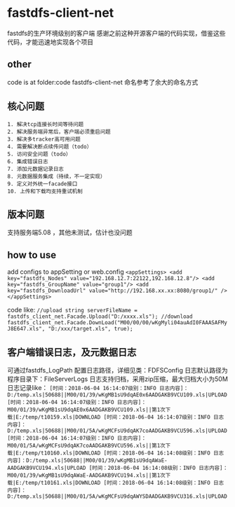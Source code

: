 ﻿# fastdfs-client-net
fastdfs的生产环境级别的客户端
感谢之前这种开源客户端的代码实现，借鉴这些代码，才能迅速地实现各个项目

## other
code is at folder:code
fastdfs-client-net 命名参考了余大的命名方式

## 核心问题
    1. 解决tcp连接长时间等待问题
    2. 解决服务端异常后，客户端必须重启问题
    3. 解决多tracker高可用问题
    4. 需要解决断点续传问题（todo）
    5. 访问安全问题（todo）
    6. 集成错误日志
    7. 添加元数据记录日志
    8. 元数据服务集成（待续，不一定实现）
    9. 定义对外统一facade接口
    10. 上传和下载均支持重试机制

## 版本问题
支持服务端5.08 ，其他未测试，估计也没问题

## how to use
add configs to appSetting or web.config
`
<appSettings>
    <add key="fastdfs_Nodes" value="192.168.12.7:22122,192.168.12.8"/>
    <add key="fastdfs_GroupName" value="group1"/>
    <add key="fastdfs_DownloadUrl" value="http://192.168.xx.xx:8080/group1/" />
</appSettings>
`

code like:
`
//upload
string serverFileName = fastdfs_client_net.Facade.Upload("D:/xxxx.xls");
//download
fastdfs_client_net.Facade.DownLoad("M00/00/00/wKgMyli04auAdI0FAAASAFMyJ8E647.xls", "D:/xxx/target.xls", true);
`

## 客户端错误日志，及元数据日志
可通过fastdfs_LogPath 配置日志路径，详细见类：FDFSConfig
日志默认路径为程序目录下：FileServerLogs
日志支持归档，采用zip压缩，最大归档大小为50M
日志记录like：
`
[时间：2018-06-04 16:14:07级别：INFO 日志内容]：D:/temp.xls|50688||M00/01/39/wKgMB1sU9dqAE0x6AADGAKB9VCU109.xls|UPLOAD
[时间：2018-06-04 16:14:07级别：INFO 日志内容]：M00/01/39/wKgMB1sU9dqAE0x6AADGAKB9VCU109.xls||第1次下载|E:/temp/t10159.xls|DOWNLOAD
[时间：2018-06-04 16:14:07级别：INFO 日志内容]：D:/temp.xls|50688||M00/01/5A/wKgMCFsU9dqAK7coAADGAKB9VCU596.xls|UPLOAD
[时间：2018-06-04 16:14:07级别：INFO 日志内容]：M00/01/5A/wKgMCFsU9dqAK7coAADGAKB9VCU596.xls||第1次下载|E:/temp/t10160.xls|DOWNLOAD
[时间：2018-06-04 16:14:08级别：INFO 日志内容]：D:/temp.xls|50688||M00/01/39/wKgMB1sU9dqAWaE-AADGAKB9VCU194.xls|UPLOAD
[时间：2018-06-04 16:14:08级别：INFO 日志内容]：M00/01/39/wKgMB1sU9dqAWaE-AADGAKB9VCU194.xls||第1次下载|E:/temp/t10161.xls|DOWNLOAD
[时间：2018-06-04 16:14:08级别：INFO 日志内容]：D:/temp.xls|50688||M00/01/5A/wKgMCFsU9dqAWYSDAADGAKB9VCU316.xls|UPLOAD
`